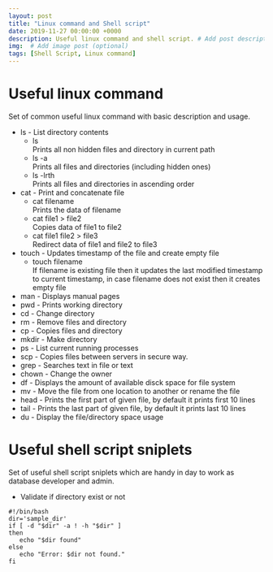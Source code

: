 ```yaml
---
layout: post
title: "Linux command and Shell script"
date: 2019-11-27 00:00:00 +0000
description: Useful linux command and shell script. # Add post description (optional)
img:  # Add image post (optional)
tags: [Shell Script, Linux command]
---
```

# Useful linux command
Set of common useful linux command with basic description and usage.  
* ls - List directory contents
  * ls  
  Prints all non hidden files and directory in current path  
  * ls -a  
  Prints all files and directories (including hidden ones)  
  * ls -lrth  
  Prints all files and directories in ascending order    
* cat - Print and concatenate file
  * cat filename  
  Prints the data of filename
  * cat file1 > file2  
  Copies data of file1 to file2
  * cat file1 file2 > file3  
  Redirect data of file1 and file2 to file3 
* touch - Updates timestamp of the file and create empty file
  * touch filename  
  If filename is existing file then it updates the last modified timestamp to current timestamp, in case filename does not exist then it creates empty file    
* man - Displays manual pages
* pwd - Prints working directory
* cd - Change directory
* rm - Remove files and directory
* cp - Copies files and directory
* mkdir - Make directory
* ps - List current running processes
* scp - Copies files between servers in secure way.
* grep - Searches text in file or text
* chown - Change the owner
* df - Displays the amount of available disck space for file system
* mv - Move the file from one location to another or rename the file
* head - Prints the first part of given file, by default it prints first 10 lines
* tail - Prints the last part of given file, by default it prints last 10 lines 
* du - Display the file/directory space usage

# Useful shell script sniplets
Set of useful shell script sniplets which are handy in day to work as database developer and admin.    
* Validate if directory exist or not
```shell
#!/bin/bash
dir='sample_dir'
if [ -d "$dir" -a ! -h "$dir" ]
then
   echo "$dir found"
else
   echo "Error: $dir not found."
fi
```

